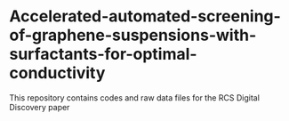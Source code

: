# Accelerated-automated-screening-of-graphene-suspensions-with-surfactants-for-optimal-conductivity

This repository contains codes and raw data files for the RCS Digital Discovery paper
